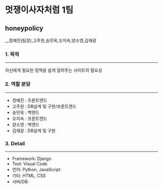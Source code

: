 # 멋쟁이사자처럼 1팀
## honeypolicy

__정예진(팀장),고주원,송민욱,오지숙,양소영,김재광

### 1. 목적
------------------------------
자신에게 필요한 정책을 쉽게 알려주는 사이트의 필요성

### 2. 역할 분담
------------------------------
 * 정예진 : 프론트엔드
 * 고주원 : DB설계 및 구현/프론트엔드
 * 송민욱 : 백엔드
 * 오지숙 : 프론트엔드
 * 양소영 : 백엔드
 * 김재광 : DB설계 및 구현

 
### 3. Detail
------------------------------
 * Framework: Django
 * Tool: Visual Code
 * 언어: Python, JavaScript
 * 기타: HTML, CSS
 * 서버/DB: 
